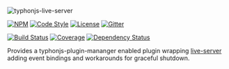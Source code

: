 ![typhonjs-live-server](https://i.imgur.com/DSv8oIy.png)

[![NPM](https://img.shields.io/npm/v/typhonjs-live-server.svg?label=npm)](https://www.npmjs.com/package/typhonjs-live-server)
[![Code Style](https://img.shields.io/badge/code%20style-allman-yellowgreen.svg?style=flat)](https://en.wikipedia.org/wiki/Indent_style#Allman_style)
[![License](https://img.shields.io/badge/license-MPLv2-yellowgreen.svg?style=flat)](https://github.com/typhonjs-node-utils/typhonjs-live-server/blob/master/LICENSE)
[![Gitter](https://img.shields.io/gitter/room/typhonjs/TyphonJS.svg)](https://gitter.im/typhonjs/TyphonJS)

[![Build Status](https://travis-ci.org/typhonjs-node-utils/typhonjs-live-server.svg?branch=master)](https://travis-ci.org/typhonjs-node-utils/typhonjs-live-server)
[![Coverage](https://img.shields.io/codecov/c/github/typhonjs-node-utils/typhonjs-live-server.svg)](https://codecov.io/github/typhonjs-node-utils/typhonjs-live-server)
[![Dependency Status](https://david-dm.org/typhonjs-node-utils/typhonjs-live-server.svg)](https://david-dm.org/typhonjs-node-utils/typhonjs-live-server)

Provides a typhonjs-plugin-mananger enabled plugin wrapping [live-server](https://www.npmjs.com/package/live-server) 
adding event bindings and workarounds for graceful shutdown.
